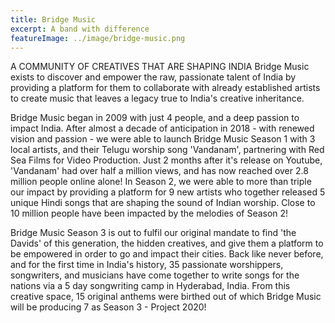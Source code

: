 ```yaml
---
title: Bridge Music
excerpt: A band with difference 
featureImage: ../image/bridge-music.png
---
```


A COMMUNITY OF CREATIVES THAT ARE SHAPING INDIA
Bridge Music exists to discover and empower the raw, passionate talent of India by providing a platform for them to collaborate with already established artists to create music that leaves a legacy true to India's creative inheritance.

Bridge Music began in 2009 with just 4 people, and a deep passion to impact India. After almost a decade of anticipation in 2018 - with renewed vision and passion - we were able to launch Bridge Music Season 1 with 3 local artists, and their Telugu worship song 'Vandanam', partnering with Red Sea Films​ for Video Production. Just 2 months after it's release on Youtube, 'Vandanam' had over half a million views, and has now reached over 2.8 million people online alone! In Season 2, we were able to more than triple our impact by providing a platform for 9 new artists who together released 5 unique Hindi songs that are shaping the sound of Indian worship. Close to 10 million people have been impacted by the melodies of Season 2! 

Bridge Music Season 3 is out to fulfil our original mandate to find 'the Davids' of this generation, the hidden creatives, and give them a platform to be empowered in order to go and impact their cities. Back like never before, and for the first time in India's history, 35 passionate worshippers, songwriters, and musicians have come together to write songs for the nations via a 5 day songwriting camp in Hyderabad, India. From this creative space, 15 original anthems were birthed out of which Bridge Music will be producing 7 as Season 3 - Project 2020!